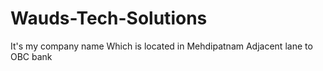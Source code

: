 # Wauds-Tech-Solutions
It's my company name
Which is located in Mehdipatnam
Adjacent lane to OBC bank
